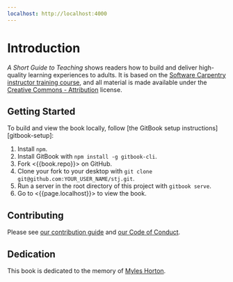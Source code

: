 ```yaml
---
localhost: http://localhost:4000
---
```


# Introduction

*A Short Guide to Teaching* shows readers
how to build and deliver high-quality learning experiences to adults.
It is based on the
[Software Carpentry instructor training course][swc-training],
and all material is made available under the
[Creative Commons - Attribution][license] license.

## Getting Started

To build and view the book locally,
follow [the GitBook setup instructions][gitbook-setup]:

1.  Install `npm`.
1.  Install GitBook with `npm install -g gitbook-cli`.
1.  Fork <{{book.repo}}> on GitHub.
1.  Clone your fork to your desktop with `git clone git@github.com:YOUR_USER_NAME/stj.git`.
1.  Run a server in the root directory of this project with `gitbook serve`.
1.  Go to <{{page.localhost}}> to view the book.

## Contributing

Please see [our contribution guide](CONTRIBUTING.md)
and [our Code of Conduct](CONDUCT.md).

## Dedication

This book is dedicated to the memory of [Myles Horton][wikipedia-horton].

[license]: /license/
[swc-training]: https://swcarpentry.github.io/instructor-training/
[wikipedia-horton]: https://en.wikipedia.org/wiki/Myles_Horton
